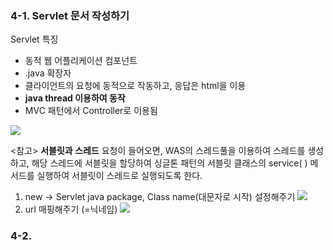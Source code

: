 ### 4-1. Servlet 문서 작성하기
Servlet 특징
- 동적 웹 어플리케이션 컴포넌트
- .java 확장자
- 클라이언트의 요청에 동적으로 작동하고, 응답은 html을 이용
- **java thread 이용하여 동작**
- MVC 패턴에서 Controller로 이용됨

![
](https://lh3.googleusercontent.com/KOrMlBKjPrVWYf4TNbAy5Kxc7iVNhUiTcd9EmOBzVeyyA4IiEdzbteEWDS-x0Wy-GtLGFH13dyc "Servlet")

<참고>
**서블릿과 스레드**
요청이 들어오면, WAS의 스레드풀을 이용하여 스레드를 생성하고, 해당 스레드에 서블릿을 할당하여 싱글톤 패턴의 서블릿 클래스의 service( ) 메서드를 실행하여 서블릿이 스레드로 실행되도록 한다.

1. new -> Servlet
java package, Class name(대문자로 시작) 설정해주기
![
](https://lh3.googleusercontent.com/6XeqWIiNSgzs6Fshy7t6ql6rNjkzxFUgsVDwBipZGCFU0TaWWze7D1B6OF0Z8qMnSmLyT44moZI "servlet만들기1")
2. url 매핑해주기 (=닉네임)
![
](https://lh3.googleusercontent.com/40JL4Ea0qOXvDY2fCb68tZwfq3Dt_eNMfkFbfGBJ7v2rtSLjLoEYik1Bq2-emkC0B24mBEpwkgA "servlet만들기2")


### 4-2.
<!--stackedit_data:
eyJoaXN0b3J5IjpbLTIwMDQ0NTY3MzcsLTE5NDgwNzA1NTgsMT
M0NTkwODc5OCwtMTYwMDQzNzczNSwtMjA4ODc0NjYxMl19
-->